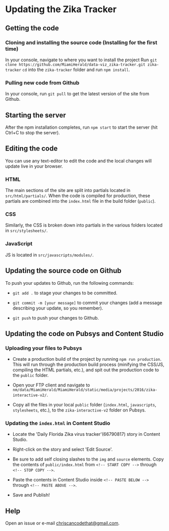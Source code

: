 # Updating the Zika Tracker

## Getting the code

### Cloning and installing the source code (Installing for the first time)

In your console, navigate to where you want to install the project
Run `git clone https://github.com/MiamiHerald/data-viz_zika-tracker.git zika-tracker`
`cd` into the `zika-tracker` folder and run `npm install`.  

### Pulling new code from Github

In your console, run `git pull` to get the latest version of the site from Github.

## Starting the server

After the npm installation completes, run `npm start` to start the server (hit Ctrl+C to stop the server).

## Editing the code

You can use any text-editor to edit the code and the local changes will update live in your browser.

### HTML

The main sections of the site are split into partials located in `src/html/partials/`.  When the code is compiled for production, these partials are combined into the `index.html` file in the build folder (`public`).

### CSS

Similarly, the CSS is broken down into partials in the various folders located in `src/stylesheets/`.

### JavaScript

JS is located in `src/javascripts/modules/`.

## Updating the source code on Github

To push your updates to Github, run the following commands:

* `git add .` to stage your changes to be committed.

* `git commit -m [your message]` to commit your changes (add a message describing your update, so you remember).

* `git push` to push your changes to Github.

## Updating the code on Pubsys and Content Studio

### Uploading your files to Pubsys

* Create a production build of the project by running `npm run production`.  This will run through the production build process (minifying the CSS/JS, compiling the HTML partials, etc.), and spit out the production code to the `public` folder.

* Open your FTP client and navigate to `nm/data/MiamiHerald/MiamiHerald/static/media/projects/2016/zika-interactive-v2/`.

* Copy all the files in your local `public` folder (`index.html`, `javascripts`, `stylesheets`, etc.), to the `zika-interactive-v2` folder on Pubsys.

### Updating the `index.html` in Content Studio

* Locate the 'Daily Florida Zika virus tracker'(66790817) story in Content Studio.

* Right-click on the story and select 'Edit Source'.

* Be sure to add self closing slashes to the `img` and `source` elements. Copy the contents of `public/index.html` from `<!-- START COPY -->` through `<!-- STOP COPY -->`.

* Paste the contents in Content Studio inside `<!-- PASTE BELOW -->` through `<!-- PASTE ABOVE -->`.

* Save and Publish!

## Help

Open an issue or e-mail chriscancodethat@gmail.com.
